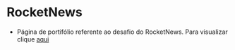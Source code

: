 <h1>RocketNews</h1>

- Página de portifólio referente ao desafio do RocketNews. Para visualizar clique <a href="https://and-phillips.github.io/rocketnews/">aqui</a>

  
